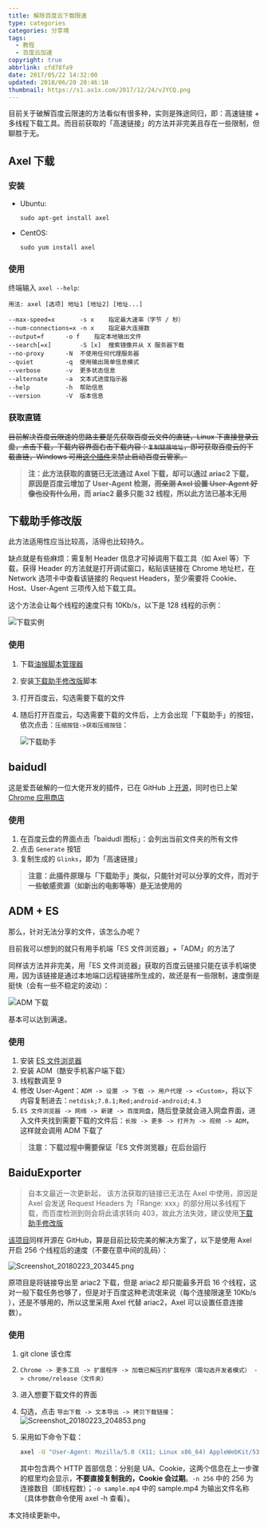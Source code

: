 ```yaml
---
title: 解除百度云下载限速
type: categories
categories: 分享境
tags:
  - 教程
  - 百度云加速
copyright: true
abbrlink: cfd78fa9
date: 2017/05/22 14:32:00
updated: 2018/06/20 20:46:10
thumbnail: https://s1.ax1x.com/2017/12/24/vJYCQ.png
---
```


目前关于破解百度云限速的方法看似有很多种，实则是殊途同归，即：高速链接 + 多线程下载工具。而目前获取的「高速链接」的方法并非完美且存在一些限制，但聊胜于无。

<!-- more -->

## Axel 下载

### 安装

- Ubuntu:

  ```
  sudo apt-get install axel
  ```
- CentOS:

  ```
  sudo yum install axel
  ```

### 使用

终端输入 `axel --help`:

```
用法: axel [选项] 地址1 [地址2] [地址...]

--max-speed=x		-s x	指定最大速率（字节 / 秒）
--num-connections=x	-n x	指定最大连接数
--output=f		-o f	指定本地输出文件
--search[=x]		-S [x]	搜索镜像并从 X 服务器下载
--no-proxy		-N	不使用任何代理服务器
--quiet			-q	使用输出简单信息模式
--verbose		-v	更多状态信息
--alternate		-a	文本式进度指示器
--help			-h	帮助信息
--version		-V	版本信息
```


### 获取直链

~~目前解决百度云限速的思路主要是先获取百度云文件的直链，Linux 下直接登录云盘，点击下载，下载内容界面右击下载内容：`复制链接地址`，即可获取百度云的下载直链，Windows 可用[这个插件](https://github.com/cloudroc/baidu-nolimit)来禁止启动百度云管家。~~

> **注：此方法获取的直链已无法通过 Axel 下载，却可以通过 ariac2 下载，原因是百度云增加了 User-Agent 检测，~~而亲测 Axel 设置 User-Agent 好像也没有什么用~~，而 ariac2 最多只能 32 线程，所以此方法已基本无用**

## 下载助手修改版

此方法适用性应当比较高，活得也比较持久。

缺点就是有些麻烦：需复制 Header 信息才可掉调用下载工具（如 Axel 等）下载，获得 Header 的方法就是打开调试窗口，粘贴该链接在 Chrome 地址栏，在 Network 选项卡中查看该链接的 Request Headers，至少需要将 Cookie、Host、User-Agent 三项传入给下载工具。

这个方法会让每个线程的速度只有 10Kb/s，以下是 128 线程的示例：

![下载实例](https://i.loli.net/2018/06/19/5b28e96097047.png)

### 使用

1. 下载[油猴脚本管理器](http://tampermonkey.net/)

2. 安装[下载助手修改版](https://greasyfork.org/zh-CN/scripts/39776)脚本

3. 打开百度云，勾选需要下载的文件

4. 随后打开百度云，勾选需要下载的文件后，上方会出现「下载助手」的按钮，依次点击：`压缩按钮->获取压缩按钮`：

   ![下载助手](https://i.loli.net/2018/06/19/5b28e5db669da.png)



## baidudl

这是爱吾破解的一位大佬开发的插件，已在 GitHub 上[开源](https://github.com/Kyle-Kyle/baidudl)，同时也已上架 [Chrome 应用商店](https://chrome.google.com/webstore/detail/baidudl/lflnkcmjnhfedgibjackiibmcdnnoadb)

### 使用

1. 在百度云盘的界面点击「baidudl 图标」：会列出当前文件夹的所有文件
2. 点击 `Generate` 按钮
3. 复制生成的 `Glinks`，即为「高速链接」

> **注意：此插件原理与「下载助手」类似，只能针对可以分享的文件，而对于一些敏感资源（如新出的电影等等）是无法使用的**

## ADM + ES

那么，针对无法分享的文件，该怎么办呢？

目前我可以想到的就只有用手机端「ES 文件浏览器」+「ADM」的方法了

同样该方法并非完美，用「ES 文件浏览器」获取的百度云链接只能在该手机端使用，因为该链接是通过本地端口远程链接所生成的，故还是有一些限制，速度倒是挺快（会有一些不稳定的波动）：

![ADM 下载](https://i.loli.net/2018/02/22/5a8e419cd7d7f.png)

基本可以达到满速。

### 使用

1. 安装 [ES 文件浏览器](https://www.coolapk.com/apk/com.estrongs.android.pop)
2. 安装 ADM（酷安手机客户端下载）
3. 线程数调至 9
4. 修改 User-Agent：`ADM -> 设置 -> 下载 -> 用户代理 -> <Custom>`，将以下内容复制进去：`netdisk;7.8.1;Red;android-android;4.3`
5. `ES 文件浏览器 -> 网络 -> 新建 -> 百度网盘`，随后登录就会进入网盘界面，进入文件夹找到需要下载的文件后：`长按 -> 更多 -> 打开为 -> 视频 -> ADM`，这样就会调用 ADM 下载了

> **注意：下载过程中需要保证「ES 文件浏览器」在后台运行**

## BaiduExporter

> 自本文最近一次更新起， 该方法获取的链接已无法在 Axel 中使用，原因是 Axel 会发送 Request Headers 为「Range: xxx」的部分用以多线程下载，而百度检测到则会将此请求转向 403，故此方法失效，建议使用[下载助手修改版](#下载助手修改版)

[该项目](https://github.com/acgotaku/BaiduExporter)同样开源在 GitHub，算是目前比较完美的解决方案了，以下是使用 Axel 开启 256 个线程后的速度（不要在意中间的乱码）：

![Screenshot_20180223_203445.png](https://i.loli.net/2018/02/23/5a900a9be6387.png)

原项目是将链接导出至 ariac2 下载，但是 ariac2 却只能最多开启 16 个线程，这对一般下载任务也够了，但是对于百度这种老流氓来说（每个连接限速至 10Kb/s ），还是不够用的，所以这里采用 Axel 代替 ariac2，Axel 可以设置任意连接数）。

### 使用

1. git clone 该仓库

2. `Chrome -> 更多工具 -> 扩展程序 -> 加载已解压的扩展程序（需勾选开发者模式） -> chrome/release（文件夹）`

3. 进入想要下载文件的界面

4. 勾选，点击 `导出下载 -> 文本导出 -> 拷贝下载链接`：![Screenshot_20180223_204853.png](https://i.loli.net/2018/02/23/5a900de351951.png)

5. 采用如下命令下载：

   ```bash
   axel -U "User-Agent: Mozilla/5.0 (X11; Linux x86_64) AppleWebKit/537.36 (KHTML, like Gecko) Chrome/63.0.3239.132 Safari/537.36" -H "Cookie: BDUSS=9aRnpJYjF-THlHUbbjxkTYUnjk^&8naddR2NscTF-cFZJVWV3cDBvVkVaeHpHOFNJcXRhQVFBQUFBJCQAAAAAAAAAAAEAAADvjlIvY3cwODI5OQAAAAAAAAAAAAAAAAAAAAAAAAAAAAAAAAAAAAAAAAAAAAAAAAAAAAAAAAAAAAAAAAAAAAAAAAAAABKVg1oSlYNaS0; pcsett=4789643579-hukfa445465a15156c1515a5f12cxzw4" -n 256 -o sample.mp4 [URL]
   ```

   其中包含两个 HTTP 首部信息：分别是 UA、Cookie，这两个信息在上一步骤的框里均会显示，**不要直接复制我的，Cookie 会过期**。`-n 256` 中的 256 为连接数目（即线程数）；`-o sample.mp4` 中的 sample.mp4 为输出文件名称（具体参数命令使用 axel -h 查看）。

本文持续更新中。
